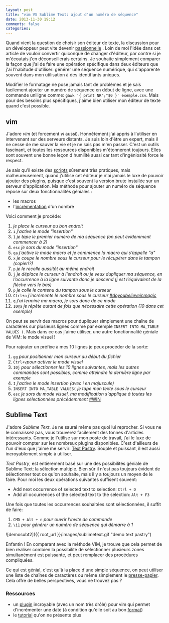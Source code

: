 ```yaml
---
layout: post
title: "vim VS Sublime Text: ajout d'un numéro de séquence"
date: 2013-11-30 19:12
comments: false
categories: 
---
```


Quand vient la question de choisir son éditeur de texte, la discussion pour un développeur peut vite devenir [passionnelle](https://en.wikipedia.org/wiki/Editor_war)
. Loin de moi l'idée dans cet article de vouloir convertir quiconque de changer d'éditeur, par contre si je m'écoutais j'en déconseillerais certains. Je souhaite simplement comparer la façon que j'ai de faire une opération spécifique dans deux éditeurs que j'ai l'habitude d'utiliser: générer une séquence numérique, qui s'apparente souvent dans mon utilisation à des identifiants uniques.

Modifier le formatage ne pose jamais tant de problèmes et je sais facilement ajouter un numéro de séquence en début de ligne, avec une commande uniligne comme: `gawk '{ print NR";"$0 }' exemple.csv`. Mais pour des besoins plus spécifiques, j'aime bien utiliser mon éditeur de texte quand c'est possible.

## vim
J'adore _vim_ (et forcement _vi_ aussi). Honnêtement j'ai appris à l'utiliser en intervenant sur des serveurs distants. Je suis loin d'être un expert, mais il ne cesse de me sauver la vie et je ne sais pas m'en passer. C'est un outils fascinant, et toutes les ressources disponibles m'étonneront toujours. Elles sont souvent une bonne leçon d'humilité aussi car tant d'ingéniosité force le respect.

Je sais qu'il existe des [scripts](http://vim.wikia.com/wiki/Generating_a_column_of_increasing_numbers) sûrement très pratiques, mais malheureusement, quand j'utilise cet éditeur je n'ai jamais le luxe de pouvoir ajouter des plugins, puisque c'est souvent la version brute installée sur un serveur d'application.  Ma méthode pour ajouter un numéro de séquence repose sur deux fonctionnalités géniales :

- les macros
- l'[incrémentation](https://twitter.com/vcotwdorso/status/1602346985) d'un nombre

 Voici comment je procède:

1. _je place le curseur au bon endroit_
1. `i` _j'active le mode "insertion"_
2. `1` _je tape le premier numéro de ma séquence (on peut évidemment commencer à 2)_
3. `esc` _je sors du mode "insertion"_
4. `qa` _j'active le mode macro et je commence la macro qui s’appelle "a"_
5. `x` _je coupe le nombre sous le curseur pour le récupérer dans le tampon (copier!?)_
6. `p` _je le recolle aussitôt au même endroit_
7. `j` _je déplace le curseur à l'endroit ou je veux dupliquer ma séquence, en l’occurrence à la ligne suivante donc je descend (j est l’équivalent de la flèche vers le bas)_
8. `p` _je colle le contenu du tampon sous le curseur_
9. `Ctrl+a` _j'incrémente le nombre sous le curseur [#doyoubelieveinmagic](https://en.wikipedia.org/wiki/Do_You_Believe_in_Magic_%28song%29)_
10. `q` _j'ai terminé ma macro, je sors donc de ce mode_
11. `10@a` _je répète autant de fois que nécessaire cette opération (10 dans cet exemple)_

On peut se servir des macros pour dupliquer simplement une chaîne de caractères sur plusieurs lignes comme par exemple `INSERT INTO MA_TABLE VALUES (`. Mais dans ce cas j'aime utiliser, une autre fonctionnalité géniale de VIM: le mode visuel !

Pour rajouter un préfixe à mes 10 lignes je peux procéder de la sorte:

1. `gg` _pour positionner mon curseur au début du fichier_
2. `Ctrl+v`_pour activer le mode visuel_
3. `10j` _pour sélectionner les 10 lignes suivantes, mais les autres commandes sont possibles, comme atteindre la dernière ligne par exemple_
4. `I` _j'active le mode insertion (avec i en majuscule)_
5. `INSERT INTO MA_TABLE VALUES(` _je tape mon texte sous le curseur_
6. `esc` _je sors du mode visuel, ma modification s'applique à toutes les lignes sélectionnées précédemment_ [#WIN](https://www.youtube.com/watch?v=GGXzlRoNtHU)

## Sublime Text
J'adore _Sublime Text_. Je ne saurai même pas quoi lui reprocher. Si vous ne le connaissez pas, vous trouverez facilement des tonnes d'articles intéressants. Comme je l'utilise sur mon poste de travail, j'ai le luxe de pouvoir compter sur les nombreux plugins disponibles. C'est d'ailleurs de l'un d'eux que j'aime me servir: [Text Pastry](https://github.com/duydao/Text-Pastry). Souple et puissant, il est aussi incroyablement simple à utiliser.

_Text Pastry_, est entièrement basé sur une des possibilités géniale de Sublime Text: la sélection multiple. Bien sûr il n'est pas toujours évident de sélectionner tout ce qu'on souhaite, mais il y a toujours un moyen de le faire. Pour moi les deux opérations suivantes suffisent souvent:

- Add next occurrence of selected text to selection: `Ctrl + D`
- Add all occurrences of the selected text to the selection: `Alt + F3`

Une fois que toutes les occurrences souhaitées sont sélectionnées, il suffit de faire:

1. `CMD + Alt + n` _pour ouvrir l'invite de commande_
2. `\i1` _pour générer un numéro de séquence qui démarre à 1_

![demosubt2]({{ root_url }}/images/sublimetext.gif "demo text pastry")

Enfantin ! En comparant avec la méthode VIM, je trouve que cela permet de bien réaliser combien la possibilité de sélectionner plusieurs zones simultanément est puissante, et peut remplacer des procédures compliquées.

Ce qui est génial, c'est qu'à la place d'une simple séquence, on peut utiliser une liste de chaînes de caractères ou même simplement le [presse-papier](https://en.wikipedia.org/wiki/Clipboard_%28computing%29). Cela offre de belles perspectives, vous ne trouvez pas ?


### Ressources

- un [plugin](https://github.com/tpope/vim-speeddating) incroyable (avec un nom très drôle) pour vim qui permet d'incrémenter une date (à condition qu'elle soit au bon [format](http://en.wikipedia.org/wiki/ISO_8601))
- le [tutorial](http://vim-adventures.com/) qu'on ne présente plus
